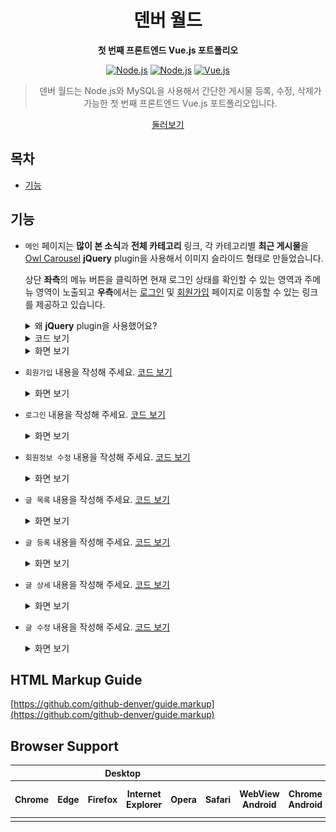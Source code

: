 <h1 align="center">덴버 월드</h1>
<p align="center"><strong>첫 번째 프론트엔드 Vue.js 포트폴리오</strong></p>

<p align="center">
  <a href="https://nodejs.org/ko/" rel="nofollow"><img src="https://img.shields.io/badge/Node.js-339933?style=flat-square&logo=node.js&logoColor=white" alt="Node.js" /></a>
  <a href="https://www.mysql.com/" rel="nofollow"><img src="https://img.shields.io/badge/MySQL-4479A1?style=flat-square&logo=mysql&logoColor=white" alt="Node.js" /></a>
  <a href="https://kr.vuejs.org/" rel="nofollow"><img src="https://img.shields.io/badge/Vue.js-4FC08D?style=flat-square&logo=vue.js&logoColor=white" alt="Vue.js" /></a>
</p>

<blockquote align="center">덴버 월드는 Node.js와 MySQL을 사용해서 간단한 게시물 등록, 수정, 삭제가 가능한 첫 번째 프론트엔드 Vue.js 포트폴리오입니다.</blockquote>

<p align="center">
  <a href="http://cf24denver.cafe24app.com/">둘러보기</a>
</p>

## 목차
* [기능](#기능)

## 기능
* `메인` 페이지는 **많이 본 소식**과 **전체 카테고리** 링크, 각 카테고리별 **최근 게시물**을 <a href="https://github.com/OwlCarousel2/OwlCarousel2" rel="nofollow">Owl Carousel</a> **jQuery** plugin을 사용해서 이미지 슬라이드 형태로 만들었습니다.

  상단 **좌측**의 메뉴 버튼을 클릭하면 현재 로그인 상태를 확인할 수 있는 영역과 주메뉴 영역이 노출되고 **우측**에서는 [로그인](http://cf24denver.cafe24app.com/member/login) 및 [회원가입](http://cf24denver.cafe24app.com/welcome) 페이지로 이동할 수 있는 링크를 제공하고 있습니다.

  <details>
  <summary>왜 <strong>jQuery</strong> plugin을 사용했어요?</summary>
  </details>

  <details>
    <summary>코드 보기</summary>
  
    [로그인](https://github.com/github-denver/frontend.vue.denver.world/blob/master/src/components/common/Index.vue)
  </details>
  <details>
    <summary>화면 보기</summary>

    ![](https://raw.githubusercontent.com/github-denver/images/master/community/images/001.png)
  </details>
* `회원가입` 내용을 작성해 주세요. [코드 보기]()
  <details>
    <summary>화면 보기</summary>

    ![](https://raw.githubusercontent.com/github-denver/images/master/community/images/002.png)

    ![](https://raw.githubusercontent.com/github-denver/images/master/community/images/003.png)
  </details>
* `로그인` 내용을 작성해 주세요. [코드 보기]()
  <details>
    <summary>화면 보기</summary>

    ![](https://raw.githubusercontent.com/github-denver/images/master/community/images/004.png)
  </details>
* `회원정보 수정` 내용을 작성해 주세요. [코드 보기]()
  <details>
    <summary>화면 보기</summary>

    ![](https://raw.githubusercontent.com/github-denver/images/master/community/images/005.png)
  </details>
* `글 목록` 내용을 작성해 주세요. [코드 보기]()
  <details>
    <summary>화면 보기</summary>

    ![](https://raw.githubusercontent.com/github-denver/images/master/community/images/007.png)

    ![](https://raw.githubusercontent.com/github-denver/images/master/community/images/009.png)
  </details>
* `글 등록` 내용을 작성해 주세요. [코드 보기]()
  <details>
    <summary>화면 보기</summary>

    ![](https://raw.githubusercontent.com/github-denver/images/master/community/images/008.png)
  </details>
* `글 상세` 내용을 작성해 주세요. [코드 보기]()
  <details>
    <summary>화면 보기</summary>

    ![](https://raw.githubusercontent.com/github-denver/images/master/community/images/010.png)
  </details>
* `글 수정` 내용을 작성해 주세요. [코드 보기]()
  <details>
    <summary>화면 보기</summary>

    ![](https://raw.githubusercontent.com/github-denver/images/master/community/images/011.png)
  </details>

## HTML Markup Guide
[https://github.com/github-denver/guide.markup](https://github.com/github-denver/guide.markup)

## Browser Support
<table>
  <thead>
    <tr>
      <th colspan="6">
        <span></span>
        <span>Desktop</span>
      </th>
      <th colspan="6">
        <span></span>
        <span>Mobile</span>
      </th>
    </tr>
    <tr>
      <th>
        <span>Chrome</span>
      </th>
      <th>
        <span>Edge</span>
      </th>
      <th>
        <span>Firefox</span>
      </th>
      <th>
        <span>Internet Explorer</span>
      </th>
      <th>
        <span>Opera</span>
      </th>
      <th>
        <span>Safari</span>
      </th>
      <th>
        <span>WebView Android</span>
      </th>
      <th>
        <span>Chrome Android</span>
      </th>
      <th>
        <span>Firefox for Android</span>
      </th>
      <th>
        <span>Opera Android</span>
      </th>
      <th>
        <span>Safari on iOS</span>
      </th>
      <th>
        <span>Samsung Internet</span>
      </th>
    </tr>
  </thead>
  <tbody>
    <tr>
      <td>
        <span></span>
      </td>
      <td>
        <span></span>
      </td>
      <td>
        <span></span>
      </td>
      <td>
        <span></span>
      </td>
      <td>
        <span></span>
      </td>
      <td>
        <span></span>
      </td>
      <td>
        <span></span>
      </td>
      <td>
        <span></span>
      </td>
      <td>
        <span></span>
      </td>
      <td>
        <span></span>
      </td>
      <td>
        <span></span>
      </td>
      <td>
        <span></span>
      </td>
    </tr>
  </tbody>
</table>
